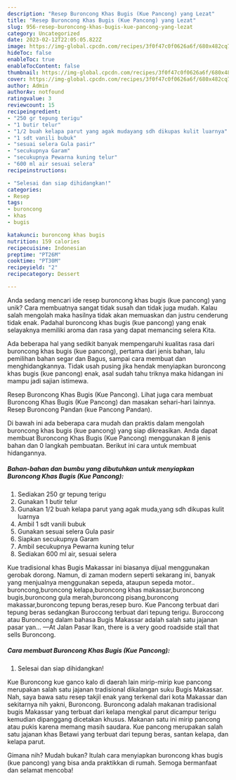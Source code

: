 ```yaml
---
description: "Resep Buroncong Khas Bugis (Kue Pancong) yang Lezat"
title: "Resep Buroncong Khas Bugis (Kue Pancong) yang Lezat"
slug: 956-resep-buroncong-khas-bugis-kue-pancong-yang-lezat
category: Uncategorized
date: 2023-02-12T22:05:05.822Z
image: https://img-global.cpcdn.com/recipes/3f0f47c0f0626a6f/680x482cq70/buroncong-khas-bugis-kue-pancong-foto-resep-utama.jpg
hideToc: false
enableToc: true
enableTocContent: false
thumbnail: https://img-global.cpcdn.com/recipes/3f0f47c0f0626a6f/680x482cq70/buroncong-khas-bugis-kue-pancong-foto-resep-utama.jpg
cover: https://img-global.cpcdn.com/recipes/3f0f47c0f0626a6f/680x482cq70/buroncong-khas-bugis-kue-pancong-foto-resep-utama.jpg
author: Admin
authorAv: notfound
ratingvalue: 3
reviewcount: 15
recipeingredient:
- "250 gr tepung terigu"
- "1 butir telur"
- "1/2 buah kelapa parut yang agak mudayang sdh dikupas kulit luarnya"
- "1 sdt vanili bubuk"
- "sesuai selera Gula pasir"
- "secukupnya Garam"
- "secukupnya Pewarna kuning telur"
- "600 ml air sesuai selera"
recipeinstructions:

- "Selesai dan siap dihidangkan!"
categories:
- Resep
tags:
- buroncong
- khas
- bugis

katakunci: buroncong khas bugis 
nutrition: 159 calories
recipecuisine: Indonesian
preptime: "PT26M"
cooktime: "PT30M"
recipeyield: "2"
recipecategory: Dessert

---
```





Anda sedang mencari ide resep buroncong khas bugis (kue pancong) yang unik? Cara membuatnya sangat tidak susah dan tidak juga mudah. Kalau salah mengolah maka hasilnya tidak akan memuaskan dan justru cenderung tidak enak. Padahal buroncong khas bugis (kue pancong) yang enak selayaknya memiliki aroma dan rasa yang dapat memancing selera Kita.





Ada beberapa hal yang sedikit banyak mempengaruhi kualitas rasa dari buroncong khas bugis (kue pancong), pertama dari jenis bahan, lalu pemilihan bahan segar dan Bagus, sampai cara membuat dan menghidangkannya. Tidak usah pusing jika hendak menyiapkan buroncong khas bugis (kue pancong) enak,      asal sudah tahu triknya maka hidangan ini mampu jadi sajian istimewa.














Resep Buroncong Khas Bugis (Kue Pancong). Lihat juga cara membuat Buroncong Khas Bugis (Kue Pancong) dan masakan sehari-hari lainnya. Resep Buroncong Pandan (kue Pancong Pandan).






Di bawah ini ada beberapa cara mudah dan praktis dalam mengolah buroncong khas bugis (kue pancong) yang siap dikreasikan. Anda dapat membuat Buroncong Khas Bugis (Kue Pancong) menggunakan 8 jenis bahan dan 0 langkah pembuatan. Berikut ini cara untuk membuat hidangannya.

<!--inarticleads1-->

##### Bahan-bahan dan bumbu yang dibutuhkan untuk menyiapkan Buroncong Khas Bugis (Kue Pancong):

1. Sediakan 250 gr tepung terigu
1. Gunakan 1 butir telur
1. Gunakan 1/2 buah kelapa parut yang agak muda,yang sdh dikupas kulit luarnya
1. Ambil 1 sdt vanili bubuk
1. Gunakan sesuai selera Gula pasir
1. Siapkan secukupnya Garam
1. Ambil secukupnya Pewarna kuning telur
1. Sediakan 600 ml air, sesuai selera


Kue tradisional khas Bugis Makassar ini biasanya dijual menggunakan gerobak dorong. Namun, di zaman modern seperti sekarang ini, banyak yang menjualnya menggunakan sepeda, ataupun sepeda motor.. buroncong,buroncong kelapa,buroncong khas makassar,buroncong bugis,buroncong gula merah,buroncong pisang,buroncong makassar,buroncong tepung beras,resep buro. Kue Pancong terbuat dari tepung beras sedangkan Buroccong terbuat dari tepung terigu. Buroccong atau Buroncong dalam bahasa Bugis Makassar adalah salah satu jajanan pasar yan… —At Jalan Pasar Ikan, there is a very good roadside stall that sells Buroncong. 

<!--inarticleads2-->

##### Cara membuat Buroncong Khas Bugis (Kue Pancong):


1. Selesai dan siap dihidangkan!

Kue Buroncong kue ganco kalo di daerah lain mirip-mirip kue pancong merupakan salah satu jajanan tradisional dikalangan suku Bugis Makassar. Nah, saya bawa satu resep takjil enak yang terkenal dari kota Makassar dan sekitarnya nih yakni, Buroncong. Buroncong adalah makanan tradisional bugis Makassar yang terbuat dari kelapa mengkal parut dicampur terigu kemudian dipanggang dicetakan khusus. Makanan satu ini mirip pancong atau pukis karena memang masih saudara. Kue pancong merupakan salah satu jajanan khas Betawi yang terbuat dari tepung beras, santan kelapa, dan kelapa parut. 

Gimana nih? Mudah bukan? Itulah cara menyiapkan buroncong khas bugis (kue pancong) yang bisa anda praktikkan di rumah. Semoga bermanfaat dan selamat mencoba!
